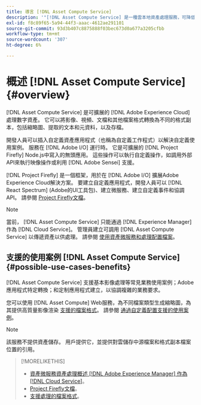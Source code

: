 ```yaml
---
title: 導言 [!DNL Asset Compute Service]
description: '"[!DNL Asset Compute Service] 是一種雲本地資產處理服務，可降低複雜性並提高可擴充性。」'
exl-id: f8c89f65-5a94-44f3-aaac-4612ae291101
source-git-commit: 93d3b407c8875888f03bec673d0a677a3205cfbb
workflow-type: tm+mt
source-wordcount: '307'
ht-degree: 6%

---
```


# 概述 [!DNL Asset Compute Service] {#overview}

[!DNL Asset Compute Service] 是可擴展的 [!DNL Adobe Experience Cloud] 處理數字資產。 它可以將影像、視頻、文檔和其他檔案格式轉換為不同的格式副本，包括縮略圖、提取的文本和元資料，以及存檔。

開發人員可以插入自定義資產應用程式（也稱為自定義工作程式）以解決自定義使用案例。 服務在 [!DNL Adobe I/O] 運行時。 它是可擴展的 [!DNL Project Firefly] Node.js中寫入的無頭應用。 這些操作可以執行自定義操作，如調用外部API來執行映像操作或利用 [!DNL Adobe Sensei] 支援。

[!DNL Project Firefly] 是一個框架，用於在 [!DNL Adobe I/O] 擴展Adobe Experience Cloud解決方案。 要建立自定義應用程式，開發人員可以 [!DNL React Spectrum] (Adobe的UI工具包)、建立微服務、建立自定義事件和協調API。 請參閱 [Project Firefly文檔](https://www.adobe.io/apis/experienceplatform/project-firefly/docs.html)。

>[!NOTE]
>
>當前， [!DNL Asset Compute Service] 只能通過 [!DNL Experience Manager] 作為 [!DNL Cloud Service]。 管理員建立可調用 [!DNL Asset Compute Service] 以傳遞資產以供處理。 請參閱 [使用資產微服務和處理配置檔案](https://experienceleague.adobe.com/docs/experience-manager-cloud-service/assets/manage/asset-microservices-configure-and-use.html)。

## 支援的使用案例 [!DNL Asset Compute Service] {#possible-use-cases-benefits}

[!DNL Asset Compute Service] 支援基本影像處理等常見業務使用案例；Adobe應用程式特定轉換；和定制應用程式建立，以協調複雜的業務要求。

您可以使用 [!DNL Asset Compute] Web服務，為不同檔案類型生成縮略圖，為其提供高質量影像渲染 [支援的檔案格式](https://experienceleague.adobe.com/docs/experience-manager-cloud-service/assets/file-format-support.html)。 請參閱 [通過自定義配置支援的使用案例](https://experienceleague.adobe.com/docs/experience-manager-cloud-service/assets/manage/asset-microservices-configure-and-use.html)。

>[!NOTE]
>
>該服務不提供資產儲存。 用戶提供它，並提供對雲儲存中源檔案和格式副本檔案位置的引用。

<!-- TBD: Should this be mentioned in the docs?

|Asset Compute Service does not do this|Expectations from implementing client|
|---|---|
| Binary uploads or API-based asset ingestion. | Use other methods to ingest assets. |
| Store binaries or any persisted data across processing requests.| Each request is independent so treat it as a standalone request by sharing binary and processing instructions. |
| Store any configurations such as processing rules or settings for a user or an organization's account. | Add processing request to each request/instruction. |
| Direct event handling of asset creation events from storage systems and processing completed notifications, and errors. | Use [!DNL Adobe I/O] Events and other methods. |

-->

>[!MORELIKETHIS]
>
>* [資產微服務資產處理概述 [!DNL Adobe Experience Manager] 作為 [!DNL Cloud Service]](https://experienceleague.adobe.com/docs/experience-manager-cloud-service/assets/asset-microservices-overview.html)。
>* [Project Firefly文檔](https://www.adobe.io/apis/experienceplatform/project-firefly/docs.html)。
>* [支援處理的檔案格式](https://experienceleague.adobe.com/docs/experience-manager-cloud-service/assets/file-format-support.html)。


<!-- **TBD:**
* Clarify the service can only be used within AEM as Cloud Service. The docs provided as context for custom application developers. Not to be used as a standalone service.
  ** and API as that plays a role in custom applications (accepting standard params, invoking Nui itself in the future, etc. (this is an outlook))

* link to aem as cloud service docs on asset ingestion and customization with processing profiles.
-->
